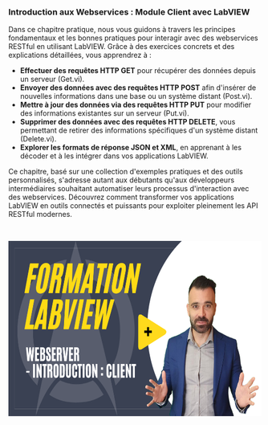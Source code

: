<h3>Introduction aux Webservices : Module Client avec LabVIEW</h3>
<p>Dans ce chapitre pratique, nous vous guidons &agrave; travers les principes fondamentaux et les bonnes pratiques pour interagir avec des webservices RESTful en utilisant LabVIEW. Gr&acirc;ce &agrave; des exercices concrets et des explications d&eacute;taill&eacute;es, vous apprendrez &agrave; :</p>
<ul>
<li><strong>Effectuer des requ&ecirc;tes HTTP GET</strong> pour r&eacute;cup&eacute;rer des donn&eacute;es depuis un serveur (Get.vi).</li>
<li><strong>Envoyer des donn&eacute;es avec des requ&ecirc;tes HTTP POST</strong> afin d'ins&eacute;rer de nouvelles informations dans une base ou un syst&egrave;me distant (Post.vi).</li>
<li><strong>Mettre &agrave; jour des donn&eacute;es via des requ&ecirc;tes HTTP PUT</strong> pour modifier des informations existantes sur un serveur (Put.vi).</li>
<li><strong>Supprimer des donn&eacute;es avec des requ&ecirc;tes HTTP DELETE</strong>, vous permettant de retirer des informations sp&eacute;cifiques d'un syst&egrave;me distant (Delete.vi).</li>
<li><strong>Explorer les formats de r&eacute;ponse JSON et XML</strong>, en apprenant &agrave; les d&eacute;coder et &agrave; les int&eacute;grer dans vos applications LabVIEW.</li>
</ul>
<p data-pm-slice="1 1 []"><span>Ce chapitre, bas&eacute; sur une collection d'exemples pratiques et des outils personnalis&eacute;s, s'adresse autant aux d&eacute;butants qu'aux d&eacute;veloppeurs interm&eacute;diaires souhaitant automatiser leurs processus d'interaction avec des webservices. D&eacute;couvrez comment transformer vos applications LabVIEW en outils connect&eacute;s et puissants pour exploiter pleinement les API RESTful modernes.</span></p>
<p dir="auto"><br /><span></span></p>
<p dir="auto"><a href="https://youtu.be/-cC7ZcDw86EQ"><img src="https://github.com/Technologies-de-France/Formation-LabVIEW/blob/main/I%20-%205%20-%20Connectivity%20-%20Webservice%20-%20Introduction%20-%20Client/Introduction%20-%20Client.png?raw=true" alt="" width="620" height="349" /></a></p>
<p>&nbsp;</p>
<p></p>
<p></p>
